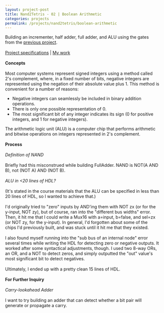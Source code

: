 ```yaml
---
layout: project-post
title: Nand2Tetris - 02 | Boolean Arithmetic
categories: projects
permalink: /projects/nand2tetris/boolean-arithmetic
---
```

Building an incrementer, half adder, full adder, and ALU using the gates from the <a href="/projects/nand2tetris/boolean-logic.html">previous project</a>.
<br><br>
<a href="https://www.nand2tetris.org/project02" target="_blank">Project specifications</a> | <a href="https://github.com/wangzi190/nand2tetris/tree/master/02" target="_blank">My work</a>
<br><br><b>Concepts</b>
<br><br>Most computer systems represent signed integers using a method called 2's complement, where, in a fixed number of bits, negative integers are represented using the negation of their absolute value plus 1. This method is convenient for a number of reasons:
<ul>
    <li>Negative integers can seamlessly be included in binary addition operations.</li>
    <li>There is only one possible representation of 0.</li>
    <li>The most significant bit of any integer indicates its sign (0 for positive integers, and 1 for negative integers).</li>
</ul>
The arithmetic logic unit (ALU) is a computer chip that performs arithmetic and bitwise operations on integers represented in 2's complement.
<br><br><b>Process</b>
<br><br><i>Definition of NAND</i>
<br><br>Briefly had this misconstrued while building FullAdder.
NAND is NOT(A AND B), not (NOT A) AND (NOT B).
<br><br>
<i>ALU in <20 lines of HDL?</i>
<br><br>(It's stated in the course materials that the ALU can be specified in less than 20 lines of HDL, so I wanted to achieve that.)
<br><br>I'd originally tried to "zero" inputs by AND'ing them with NOT zx (or for the y-input, NOT zy), but of course, ran into the "different bus widths" error. Then, it hit me that I could write a Mux16 with a=input, b=false, and sel=zx (or NOT zy, for the y-input). In general, I'd forgotten about some of the chips I'd previously built, and was stuck until it hit me that they existed.
<br><br>I also found myself running into the "sub bus of an internal node" error several times while writing the HDL for detecting zero or negative outputs. It worked after some syntactical adjustments, though. I used two 8-way ORs, an OR, and a NOT to detect zeros, and simply outputted the "out" value's most significant bit to detect negatives.
<br><br>Ultimately, I ended up with a pretty clean 15 lines of HDL.
<br><br>
<b>For Further Inquiry</b>
<br><br>
<i>Carry-lookahead Adder</i>
<br><br>
I want to try building an adder that can detect whether a bit pair will generate or propagate a carry.
<br><br>